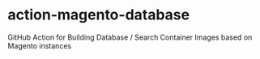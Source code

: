 # action-magento-database
GitHub Action for Building Database / Search Container Images based on Magento instances
